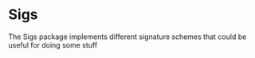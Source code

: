# Sigs

The Sigs package implements different signature schemes that could be useful for doing some stuff
